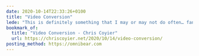 ```yaml
---
date: 2020-10-14T22:33:26+0100
title: "Video Conversion"
lede: "This is definitely something that I may or may not do often… fantastic little guide to doing it right!"
bookmark_of:
  title: "Video Conversion - Chris Coyier"
  url: https://chriscoyier.net/2020/10/14/video-conversion/
posting_method: https://omnibear.com
---
```


